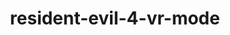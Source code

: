 ---
title: resident-evil-4-vr-mode
layout: scoredetail
permalink: /meta-score/resident-evil-4-vr-mode
---